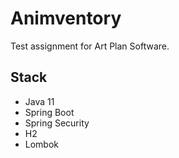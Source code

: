 # Animventory
Test assignment for Art Plan Software.

## Stack
- Java 11
- Spring Boot
- Spring Security
- H2
- Lombok

